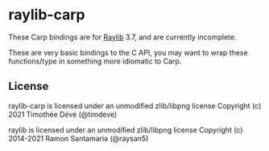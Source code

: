 # raylib-carp

These Carp bindings are for [Raylib](https://www.raylib.com) 3.7, and are
currently incomplete.

These are very basic bindings to the C API, you may want to wrap these
functions/type in something more idiomatic to Carp.

## License
raylib-carp is licensed under an unmodified zlib/libpng license
Copyright (c) 2021 Timothée Dévé (@timdeve)

raylib is licensed under an unmodified zlib/libpng license
Copyright (c) 2014-2021 Ramon Santamaria (@raysan5)
